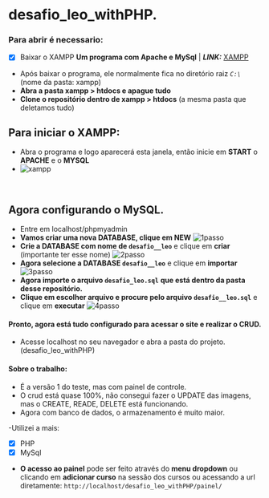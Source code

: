 # desafio_leo_withPHP.

### Para abrir é necessario:
- [x] Baixar o XAMPP **Um programa com Apache e MySql** | **_LINK:_** [XAMPP](https://www.apachefriends.org/pt_br/index.html)
- Após baixar o programa, ele normalmente fica no diretório raiz *`C:\`* (nome da pasta: xampp)
- **Abra a pasta xampp > htdocs e apague tudo**
- **Clone o repositório dentro de xampp > htdocs** (a mesma pasta que deletamos tudo)

## Para iniciar o XAMPP:
- Abra o programa e logo aparecerá esta janela, então inicie em **START** o **APACHE** e o **MYSQL**
- ![xampp](https://i.imgur.com/ynUFXBP.png)
</br>

## Agora configurando o MySQL.
- Entre em localhost/phpmyadmin
- **Vamos criar uma nova DATABASE, clique em NEW**
![1passo](https://i.imgur.com/qpmIZsr.png)
- **Crie a DATABASE com nome de `desafio__leo`** e clique em **criar** (importante ter esse nome)
![2passo](https://i.imgur.com/SovtPa0.png)
- **Agora selecione a DATABASE `desafio__leo`** e clique em **importar**
![3passo](https://i.imgur.com/GVmx4O0.png)
- **Agora importe o arquivo `desafio_leo.sql`** **que está dentro da pasta desse repositório.**
- **Clique em escolher arquivo e procure pelo arquivo `desafio__leo.sql`** e clique em **executar**
![4passo](https://i.imgur.com/8QXF6T0.png)

#### Pronto, agora está tudo configurado para acessar o site e realizar o CRUD.
- Acesse localhost no seu navegador e abra a pasta do projeto. (desafio_leo_withPHP)

#### Sobre o trabalho:
- É a versão 1 do teste, mas com painel de controle.
- O crud está quase 100%, não consegui fazer o UPDATE das imagens, mas o CREATE, READE, DELETE está funcionando.
- Agora com banco de dados, o armazenamento é muito maior.

-Utilizei a mais: 
- [x] PHP
- [x] MySql

- **O acesso ao painel** pode ser feito através do **menu dropdown** ou clicando em **adicionar curso** na sessão dos cursos ou acessando a url diretamente: `http://localhost/desafio_leo_withPHP/painel/`
